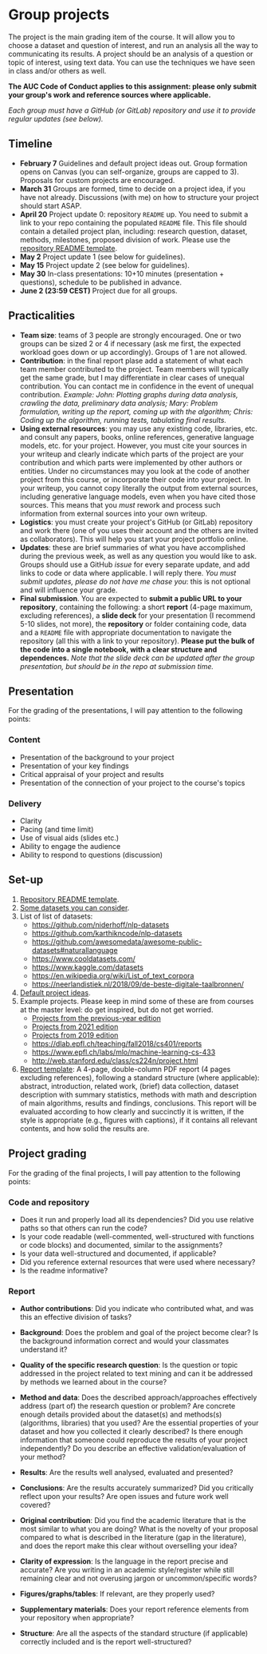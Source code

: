 # Group projects

The project is the main grading item of the course. It will allow you to choose a dataset and question of interest, and run an analysis all the way to communicating its results. A project should be an analysis of a question or topic of interest, using text data. You can use the techniques we have seen in class and/or others as well. 

**The AUC Code of Conduct applies to this assignment: please only submit your group's work and reference sources where applicable.**

*Each group must have a GitHub (or GitLab) repository and use it to provide regular updates (see below).*

## Timeline

* **February 7** Guidelines and default project ideas out. Group formation opens on Canvas (you can self-organize, groups are capped to 3). Proposals for custom projects are encouraged.
* **March 31** Groups are formed, time to decide on a project idea, if you have not already. Discussions (with me) on how to structure your project should start ASAP.
* **April 20** Project update 0: repository `README` up. You need to submit a link to your repo containing the populated `README` file. This file should contain a detailed project plan, including: research question, dataset, methods, milestones, proposed division of work. Please use the [repository README template](README_template.md).
* **May 2** Project update 1 (see below for guidelines).
* **May 15** Project update 2 (see below for guidelines).
* **May 30** In-class presentations: 10+10 minutes (presentation + questions), schedule to be published in advance.
* **June 2 (23:59 CEST)** Project due for all groups.

## Practicalities

* **Team size**: teams of 3 people are strongly encouraged. One or two groups can be sized 2 or 4 if necessary (ask me first, the expected workload goes down or up accordingly). Groups of 1 are not allowed.
* **Contribution**: in the final report plase add a statement of what each team member contributed to the project. Team members will typically get the same grade, but I may differentiate in clear cases of unequal contribution. You can contact me in confidence in the event of unequal contribution.
*Example: John: Plotting graphs during data analysis, crawling the data, preliminary data analysis; Mary: Problem formulation, writing up the report, coming up with the algorithm; Chris: Coding up the algorithm, running tests, tabulating final results.*
* **Using external resources**: you may use any existing code, libraries, etc. and consult any papers, books, online references, generative language models, etc. for your project. However, you must cite your sources in your writeup and clearly indicate which parts of the project are your contribution and which parts were implemented by other authors or entities. Under no circumstances may you look at the code of another project from this course, or incorporate their code into your project. In your writeup, you cannot copy literally the output from external sources, including generative language models, even when you have cited those sources. This means that you *must* rework and process such information from external sources into your own writeup.
* **Logistics**: you must create your project's GitHub (or GitLab) repository and work there (one of you uses their account and the others are invited as collaborators). This will help you start your project portfolio online.
* **Updates**: these are brief summaries of what you have accomplished during the previous week, as well as any question you would like to ask. Groups should use a GitHub *issue* for every separate update, and add links to code or data where applicable. I will reply there. *You must submit updates, please do not have me chase you*: this is not optional and will influence your grade.
* **Final submission**. You are expected to **submit a public URL to your repository**, containing the following: a short **report** (4-page maximum, excluding references), a **slide deck** for your presentation (I recommend 5-10 slides, not more), the **repository** or folder containing code, data and a `README` file with appropriate documentation to navigate the repository (all this with a link to your repository). **Please put the bulk of the code into a single notebook, with a clear structure and dependences.** *Note that the slide deck can be updated after the group presentation, but should be in the repo at submission time.*

## Presentation

For the grading of the presentations, I will pay attention to the following points:

### Content

* Presentation of the background to your project
* Presentation of your key findings
* Critical appraisal of your project and results
* Presentation of the connection of your project to the course's topics

### Delivery

* Clarity
* Pacing (and time limit)
* Use of visual aids (slides etc.)
* Ability to engage the audience
* Ability to respond to questions (discussion)

## Set-up

1. [Repository README template](README_template.md).
2. [Some datasets you can consider](https://docs.google.com/spreadsheets/d/1DxHczqrAxlip1mA51BYSpygUrrNpiB1CaV3eiUC0DBs/edit?usp=sharing).
3. List of list of datasets:
    * https://github.com/niderhoff/nlp-datasets
    * https://github.com/karthikncode/nlp-datasets
    * https://github.com/awesomedata/awesome-public-datasets#naturallanguage
    * https://www.cooldatasets.com/
    * https://www.kaggle.com/datasets
    * https://en.wikipedia.org/wiki/List_of_text_corpora
    * https://neerlandistiek.nl/2018/09/de-beste-digitale-taalbronnen/
4. [Default project ideas](default_project_ideas.md).
5. Example projects. Please keep in mind some of these are from courses at the master level: do get inspired, but do not get worried.
    * [Projects from the previous-year edition](https://github.com/bloemj/AUC_TMCI_2022)
    * [Projects from 2021 edition](https://github.com/Giovanni1085/AUC_TMCI_2021)
    * [Projects from 2019 edition](https://github.com/Giovanni1085/AUC_TMCI_2019)
    * https://dlab.epfl.ch/teaching/fall2018/cs401/reports
    * https://www.epfl.ch/labs/mlo/machine-learning-cs-433
    * http://web.stanford.edu/class/cs224n/project.html
6. [Report template](report/): A 4-page, double-column PDF report (4 pages excluding references), following a standard structure (where applicable): abstract, introduction, related work, (brief) data collection, dataset description with summary statistics, methods with math and description of main algorithms, results and findings, conclusions. This report will be evaluated according to how clearly and succinctly it is written, if the style is appropriate (e.g., figures with captions), if it contains all relevant contents, and how solid the results are.

## Project grading

For the grading of the final projects, I will pay attention to the following points:

### Code and repository
* Does it run and properly load all its dependencies? Did you use relative paths so that others can run the code?
* Is your code readable (well-commented, well-structured with functions or code blocks) and documented, similar to the assignments?
* Is your data well-structured and documented, if applicable?
* Did you reference external resources that were used where necessary?
* Is the readme informative?

### Report

* **Author contributions**: Did you indicate who contributed what, and was this an effective division of tasks?
* **Background**: Does the problem and goal of the project become clear? Is the background information correct and would your classmates understand it?
* **Quality of the specific research question**: Is the question or topic addressed in the project related to text mining and can it be addressed by methods we learned about in the course?
* **Method and data**: Does the described approach/approaches effectively address (part of) the research question or problem? Are concrete enough details provided about the dataset(s) and methods(s) (algorithms, libraries) that you used? Are the essential properties of your dataset and how you collected it clearly described? Is there enough information that someone could reproduce the results of your project independently? Do you describe an effective validation/evaluation of your method?
* **Results**: Are the results well analysed, evaluated and presented?
* **Conclusions**: Are the results accurately summarized? Did you critically reflect upon your results? Are open issues and future work well covered?
* **Original contribution**: Did you find the academic literature that is the most similar to what you are doing? What is the novelty of your proposal compared to what is described in the literature (gap in the literature), and does the report make this clear without overselling your idea?

* **Clarity of expression**: Is the language in the report precise and accurate? Are you writing in an academic style/register while still remaining clear and not overusing jargon or uncommon/specific words?
* **Figures/graphs/tables**: If relevant, are they properly used?
* **Supplementary materials**: Does your report reference elements from your repository when appropriate?
* **Structure**: Are all the aspects of the standard structure (if applicable) correctly included and is the report well-structured?


